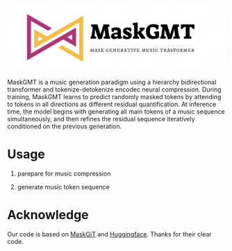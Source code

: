 <p align="center">
     <img src="figures/logo.png" alt="Edited cases" width = "600">
     <br/>
</p>


MaskGMT is a music generation paradigm using a hierarchy bidirectional transformer and tokenize-detokenize encodec neural compression. 
During training, MaskGMT learns to predict randomly masked tokens by attending to tokens in all directions as different residual quantification. 
At inference time, the model begins with generating all main tokens of a music sequence simultaneously, and then refines the residual sequence iteratively conditioned on the previous generation. 

# Usage

1. parepare for music compression 

2. generate music token sequence 


# Acknowledge 

Our code is based on [MaskGiT](https://github.com/lucidrains/muse-maskgit-pytorch) and [Huggingface](https://github.com/huggingface/transformers). Thanks for their clear code. 
